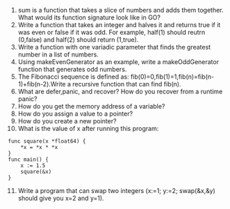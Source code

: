 1. sum is a function that takes a slice of numbers and adds them together. What would its function signature look like in GO?  
2. Write a function that takes an integer and halves it and returns true if it was even or false if it was odd. For example, half(1) should reutrn (0,false) and half(2) should return (1,true).  
3. Write a function with one variadic parameter that finds the greatest number in a list of numbers.  
4. Using makeEvenGenerator as an example, write a makeOddGenerator function that generates odd numbers.  
5. The Fibonacci sequence is defined as: fib(0)=0,fib(1)=1,fib(n)=fib(n-1)+fib(n-2).Write a recursive function that can find fib(n).  
6. What are defer,panic, and recover? How do you recover from a runtime panic?  
7. How do you get the memory address of a variable?  
8. How do you assign a value to a pointer?
9. How do you create a new pointer?  
10. What is the value of x after running this program:
````golang
func square(x *float64) {
    *x = *x * *x
}
func main() {
    x := 1.5
    square(&x)
}
````
11. Write a program that can swap two integers (x:=1; y:=2; swap(&x,&y) should give you x=2 and y=1).  
